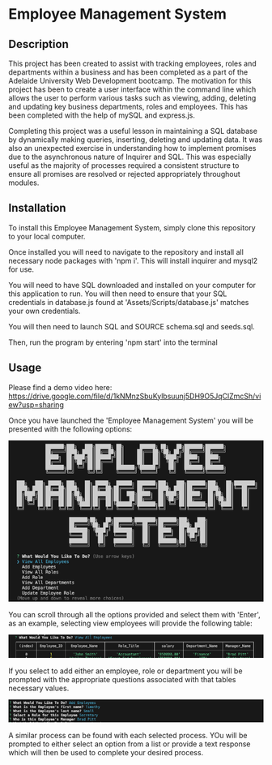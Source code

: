 # Employee Management System
 
## Description
This project has been created to assist with tracking employees, roles and departments within a business and has been completed as a part of the Adelaide University Web Development bootcamp. The motivation for this project has been to create a user interface within the command line which allows the user to perform various tasks such as viewing, adding, deleting and updating key business departments, roles and employees. This has been completed with the help of mySQL and express.js. 

Completing this project was a useful lesson in maintaining a SQL database by dynamically making queries, inserting, deleting and updating data. It was also an unexpected exercise in understanding how to implement promises due to the asynchronous nature of Inquirer and SQL. This was especially useful as the majority of processes required a consistent structure to ensure all promises are resolved or rejected appropriately throughout modules. 


## Installation
To install this Employee Management System, simply clone this repository to your local computer.

Once installed you will need to navigate to the repository and install all necessary node packages with 'npm i'. This will install inquirer and mysql2 for use. 

You will need to have SQL downloaded and installed on your computer for this application to run. You will then need to ensure that your SQL credentials in database.js found at 'Assets/Scripts/database.js' matches your own credentials.

You will then need to launch SQL and SOURCE schema.sql and seeds.sql.

Then, run the program by entering 'npm start' into the terminal


## Usage
Please find a demo video here: https://drive.google.com/file/d/1kNMnzSbuKylbsuunj5DH9O5JqClZmcSh/view?usp=sharing

Once you have launched the 'Employee Management System' you will be presented with the following options:

![Screenshot of loaded management system](./Assets/Screenshots/loadedInterface.png)

You can scroll through all the options provided and select them with 'Enter', as an example, selecting view employees will provide the following table:

![Screenshot fo all employees](./Assets/Screenshots/viewTable.png)

If you select to add either an employee, role or department you will be prompted with the appropriate questions associated with that tables necessary values. 

![Adding employee](./Assets/Screenshots/addEmployees.png)

A similar process can be found with each selected process. YOu will be prompted to either select an option from a list or provide a text response which will then be used to complete your desired process. 
